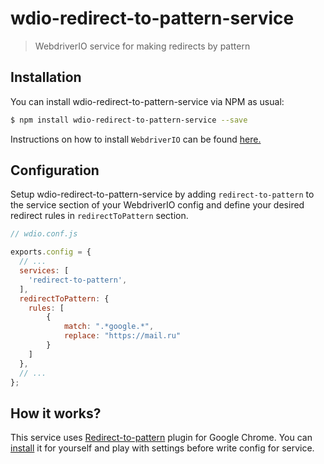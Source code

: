 # wdio-redirect-to-pattern-service

> WebdriverIO service for making redirects by pattern


## Installation

You can install wdio-redirect-to-pattern-service via NPM as usual:

```sh
$ npm install wdio-redirect-to-pattern-service --save
```

Instructions on how to install `WebdriverIO` can be found [here.](http://webdriver.io/guide/getstarted/install.html)

## Configuration
Setup wdio-redirect-to-pattern-service by adding `redirect-to-pattern` to the service section of your WebdriverIO config and define your desired redirect rules in `redirectToPattern` section.

```js
// wdio.conf.js

exports.config = {
  // ...
  services: [
    'redirect-to-pattern',
  ],
  redirectToPattern: {
    rules: [
        {
            match: ".*google.*",
            replace: "https://mail.ru"
        }
    ]
  },
  // ...
};
```

## How it works?

This service uses [Redirect-to-pattern](https://github.com/ivan-chashkin/redirect-by-pattern) plugin for Google Chrome. 
You can [install](https://chrome.google.com/webstore/detail/redirect-by-pattern/cbmflacocpalbpdafcegabhmgiklnfkn) it for yourself and play with settings before write config for service. 
